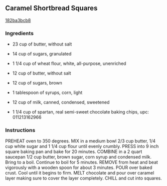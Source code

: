 ## Caramel Shortbread Squares

[182ba3bcb8](http://www.food.com/recipe/caramel-shortbread-squares-160112)

### Ingredients

 - 23 cup of butter, without salt

 - 14 cup of sugars, granulated

 - 1 1/4 cup of wheat flour, white, all-purpose, unenriched

 - 12 cup of butter, without salt

 - 12 cup of sugars, brown

 - 1 tablespoon of syrups, corn, light

 - 12 cup of milk, canned, condensed, sweetened

 - 1 1/4 cup of spartan, real semi-sweet chocolate baking chips, upc: 011213162966

### Instructions

PREHEAT oven to 350 degrees. MIX in a medium bowl 2/3 cup butter, 1/4 cup white sugar and 1 1/4 cup flour until evenly crumbly. PRESS into 9 inch square baking pan and bake for 20 minutes. COMBINE in a 2 quart saucepan 1/2 cup butter, brown sugar, corn syrup and condensed milk. Bring to a boil. Continue to boil for 5 minutes. REMOVE from heat and beat vigorously with a wooden spoon for about 3 minutes. POUR over baked crust. Cool until it begins to firm. MELT chocolate and pour over caramel layer making sure to cover the layer completely. CHILL and cut into squares.